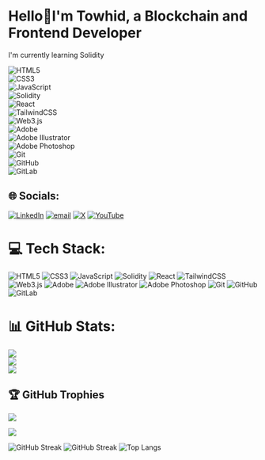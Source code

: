 # Hello💫I'm Towhid, a Blockchain and Frontend Developer
I'm currently learning Solidity

![HTML5](https://img.shields.io/badge/html5-%23E57373.svg?style=for-the-badge&logo=html5&logoColor=white)  
![CSS3](https://img.shields.io/badge/css3-%2390CAF9.svg?style=for-the-badge&logo=css3&logoColor=white)  
![JavaScript](https://img.shields.io/badge/javascript-%23FFF176.svg?style=for-the-badge&logo=javascript&logoColor=black)  
![Solidity](https://img.shields.io/badge/Solidity-%23B0BEC5.svg?style=for-the-badge&logo=solidity&logoColor=black)  
![React](https://img.shields.io/badge/react-%23B3E5FC.svg?style=for-the-badge&logo=react&logoColor=%230081CB)  
![TailwindCSS](https://img.shields.io/badge/tailwindcss-%23B2DFDB.svg?style=for-the-badge&logo=tailwind-css&logoColor=%23006E6A)  
![Web3.js](https://img.shields.io/badge/web3.js-%23FFCC80.svg?style=for-the-badge&logo=web3.js&logoColor=black)  
![Adobe](https://img.shields.io/badge/adobe-%23FFAB91.svg?style=for-the-badge&logo=adobe&logoColor=black)  
![Adobe Illustrator](https://img.shields.io/badge/adobe%20illustrator-%23FFCC80.svg?style=for-the-badge&logo=adobe%20illustrator&logoColor=black)  
![Adobe Photoshop](https://img.shields.io/badge/adobe%20photoshop-%23B3E5FC.svg?style=for-the-badge&logo=adobe%20photoshop&logoColor=%230071A8)  
![Git](https://img.shields.io/badge/git-%23FFCDD2.svg?style=for-the-badge&logo=git&logoColor=black)  
![GitHub](https://img.shields.io/badge/github-%23E0E0E0.svg?style=for-the-badge&logo=github&logoColor=black)  
![GitLab](https://img.shields.io/badge/gitlab-%23FFCCBC.svg?style=for-the-badge&logo=gitlab&logoColor=black)

## 🌐 Socials:
[![LinkedIn](https://img.shields.io/badge/LinkedIn-%230077B5.svg?logo=linkedin&logoColor=white)](https://www.linkedin.com/in/abstowhid1)
 [![email](https://img.shields.io/badge/Email-D14836?logo=gmail&logoColor=white)](mailto:abstowhidmail@gmail.com) 
 [![X](https://img.shields.io/badge/X-black.svg?logo=X&logoColor=white)](https://x.com/abstowhid) 
[![YouTube](https://img.shields.io/badge/YouTube-%23FF0000.svg?logo=YouTube&logoColor=white)](https://www.youtube.com/channel/UCQ17LjEaLqcSzK0Hd0k33iw) 
 <!--[![Instagram](https://img.shields.io/badge/Instagram-%23E4405F.svg?logo=Instagram&logoColor=white)](https://instagram.com/to__wh__id) -->

# 💻 Tech Stack:
![HTML5](https://img.shields.io/badge/html5-%23E34F26.svg?style=for-the-badge&logo=html5&logoColor=white) ![CSS3](https://img.shields.io/badge/css3-%231572B6.svg?style=for-the-badge&logo=css3&logoColor=white) ![JavaScript](https://img.shields.io/badge/javascript-%23323330.svg?style=for-the-badge&logo=javascript&logoColor=%23F7DF1E) ![Solidity](https://img.shields.io/badge/Solidity-%23363636.svg?style=for-the-badge&logo=solidity&logoColor=white) ![React](https://img.shields.io/badge/react-%2320232a.svg?style=for-the-badge&logo=react&logoColor=%2361DAFB) ![TailwindCSS](https://img.shields.io/badge/tailwindcss-%2338B2AC.svg?style=for-the-badge&logo=tailwind-css&logoColor=white) ![Web3.js](https://img.shields.io/badge/web3.js-F16822?style=for-the-badge&logo=web3.js&logoColor=white) ![Adobe](https://img.shields.io/badge/adobe-%23FF0000.svg?style=for-the-badge&logo=adobe&logoColor=white) ![Adobe Illustrator](https://img.shields.io/badge/adobe%20illustrator-%23FF9A00.svg?style=for-the-badge&logo=adobe%20illustrator&logoColor=white) ![Adobe Photoshop](https://img.shields.io/badge/adobe%20photoshop-%2331A8FF.svg?style=for-the-badge&logo=adobe%20photoshop&logoColor=white) ![Git](https://img.shields.io/badge/git-%23F05033.svg?style=for-the-badge&logo=git&logoColor=white) ![GitHub](https://img.shields.io/badge/github-%23121011.svg?style=for-the-badge&logo=github&logoColor=white) ![GitLab](https://img.shields.io/badge/gitlab-%23181717.svg?style=for-the-badge&logo=gitlab&logoColor=white)

# 📊 GitHub Stats:
![](https://github-readme-stats.vercel.app/api?username=abstowhid&theme=midnight-purple&hide_border=false&include_all_commits=false&count_private=true)<br/>
![](https://github-readme-streak-stats.herokuapp.com/?user=abstowhid&theme=midnight-purple&hide_border=false)<br/>
![](https://github-readme-stats.vercel.app/api/top-langs/?username=abstowhid&theme=midnight-purple&hide_border=false&include_all_commits=false&count_private=true&layout=compact)

## 🏆 GitHub Trophies
![](https://github-profile-trophy.vercel.app/?username=abstowhid&theme=dracula&no-frame=false&no-bg=false&margin-w=4)

[![](https://visitcount.itsvg.in/api?id=abstowhid&icon=0&color=0)](https://visitcount.itsvg.in)
<!-- Proudly created with GPRM ( https://gprm.itsvg.in ) -->
![GitHub Streak](https://github-readme-streak-stats.herokuapp.com?user=abstowhid&theme=dracula)
![GitHub Streak](https://github-readme-streak-stats.herokuapp.com?user=abstowhid&theme=tokyonight)
![Top Langs](https://github-readme-stats.vercel.app/api/top-langs/?username=abstowhid&layout=compact&theme=tokyonight)